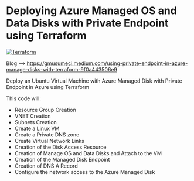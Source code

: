 # Deploying Azure Managed OS and Data Disks with Private Endpoint using Terraform
[![Terraform](https://img.shields.io/badge/terraform-v1.3+-blue.svg)](https://www.terraform.io/downloads.html)

Blog --> https://gmusumeci.medium.com/using-private-endpoint-in-azure-manage-disks-with-terraform-9f0a443506e9

Deploy an Ubuntu Virtual Machine with Azure Managed Disk with Private Endpoint in Azure using Terraform

This code will:

- Resource Group Creation
- VNET Creation
- Subnets Creation
- Create a Linux VM
- Create a Private DNS zone
- Create Virtual Network Links
- Creation of the Disk Access Resource
- Creation of Manage OS and Data Disks and Attach to the VM
- Creation of the Managed Disk Endpoint
- Creation of DNS A Record
- Configure the network access to the Azure Managed Disk
